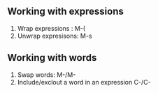 ## Working with expressions
  1. Wrap expressions : M-(
  2. Unwrap expresisons: M-s
  
## Working with words
  1. Swap words: M-<left>/M-<right>
  2. Include/exclout a word in an expression C-<right>/C-<left>
